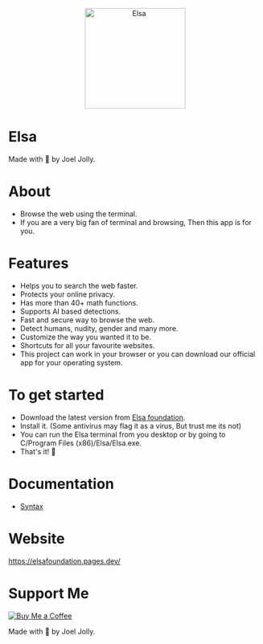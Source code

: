 <p align="center">
  <img src="https://github.com/withinJoel/Elsa/assets/128782382/1fa0cca9-7c72-4327-a7e7-3c15a2cc3406" alt="Elsa" width="200" height="200">
</p>

# Elsa
Made with 💖 by Joel Jolly.

# About
* Browse the web using the terminal.
* If you are a very big fan of terminal and browsing, Then this app is for you.

# Features
* Helps you to search the web faster.
* Protects your online privacy.
* Has more than 40+ math functions.
* Supports AI based detections.
* Fast and secure way to browse the web.
* Detect humans, nudity, gender and many more.
* Customize the way you wanted it to be.
* Shortcuts for all your favourite websites.
* This project can work in your browser or you can download our official app for your operating system.

# To get started
* Download the latest version from <a href="https://elsafoundation.pages.dev/">Elsa foundation</a>.
* Install it. (Some antivirus may flag it as a virus, But trust me its not)
* You can run the Elsa terminal from you desktop or by going to C/Program Files (x86)/Elsa/Elsa.exe.
* That's it! 🎉

# Documentation
* <a href="https://github.com/withinJoel/webshell/blob/main/Documentation/Syntax.md">Syntax</a>

# Website
https://elsafoundation.pages.dev/

# Support Me
[![Buy Me a Coffee](https://img.shields.io/badge/Buy%20Me%20a%20Coffee-Donate-orange?style=for-the-badge&logo=buy-me-a-coffee)](https://www.buymeacoffee.com/withinjoel)

Made with 💖 by Joel Jolly.
